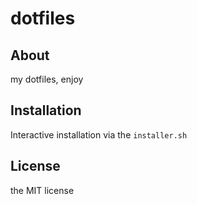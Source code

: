 # dotfiles

## About

my dotfiles, enjoy

## Installation

Interactive installation via the `installer.sh`

## License

the MIT license
